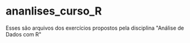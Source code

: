 # ananlises_curso_R
Esses são arquivos dos exercícios propostos pela disciplina "Análise de Dados com R"
